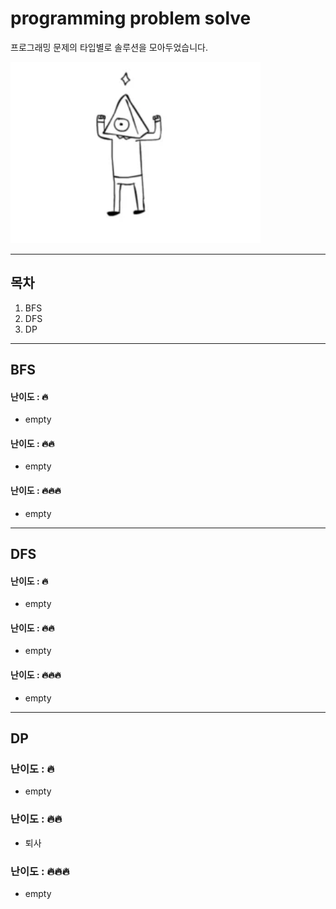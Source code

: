 # programming problem solve
프로그래밍 문제의 타입별로 솔루션을 모아두었습니다. 

<img src="images/pyramid.webp" width=400px>

---

## 목차
1. BFS
2. DFS
3. DP


---
## BFS

#### 난이도 : 🔥
* empty

#### 난이도 : 🔥🔥
* empty

#### 난이도 : 🔥🔥🔥
* empty


---
## DFS

#### 난이도 : 🔥
* empty

#### 난이도 : 🔥🔥
* empty

#### 난이도 : 🔥🔥🔥
* empty

---
## DP

### 난이도 : 🔥
* empty

### 난이도 : 🔥🔥
* 퇴사

### 난이도 : 🔥🔥🔥
* empty

